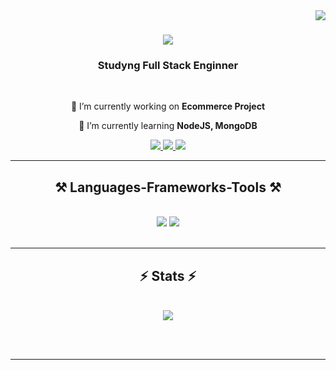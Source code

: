 <img align="right" src="https://visitor-badge.laobi.icu/badge?page_id=italoBasilio.italoBasilio" />

<h1 align="center">
    <img src="https://readme-typing-svg.herokuapp.com/?font=Righteous&size=35&center=true&vCenter=true&width=500&height=70&duration=4000&lines=Hi+There!+👋;+I'm+Italo+Basilio!;" />
</h1>

<h3 align="center">Studyng Full Stack Enginner</h3>

<br/>

<div align="center">
 
 🔭 I’m currently working on **Ecommerce Project**
 
 🌱 I’m currently learning **NodeJS, MongoDB**

 </div>
 
<div align="center"> 
  <a href="mailto:italobasiliodasilva@gmail.com" target="_blank">
    <img src="https://img.shields.io/badge/Gmail-333333?style=for-the-badge&logo=gmail&logoColor=red" />
  </a>
  <a href="https://linkedin.com/in/italobasilio/" target="_blank">
    <img src="https://img.shields.io/badge/LinkedIn-0077B5?style=for-the-badge&logo=linkedin&logoColor=white" target="_blank" />
  </a>
  <a href="https://italobasilio.flyticon.com.br/" target="_blank">
     <img src="https://img.shields.io/badge/Portfolio-FF5722?style=for-the-badge&logo=todoist&logoColor=white" target="_blank" /> <!-- sqlite, safari, google-chrome are other good icon options -->
  </a>
</div>

 <hr/>
 
<h2 align="center">⚒️ Languages-Frameworks-Tools ⚒️</h2>
<br/>
<div align="center">
    <img src="https://skillicons.dev/icons?i=html,bootstrap,css,javascript,react,mui,vscode,github,git" />
    <img src="https://skillicons.dev/icons?i=nodejs,express,mongodb,docker,postgres,mysql" /><br>
</div>

<br/>

<hr/>

<h2 align="center">⚡ Stats ⚡</h2>
<br>
<div align=center>
  <img src = "https://github-readme-stats.vercel.app/api?username=ItaloBasilio&show_icons=true&theme="default" />
</div>

<br/><br/>

<hr/>

<br/>

<div align="center">

</div>

<br/>
